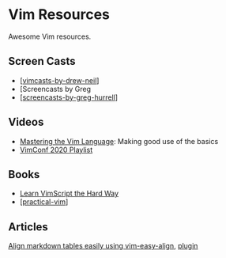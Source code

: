 Vim Resources
===

Awesome Vim resources.

Screen Casts
---

- [[vimcasts-by-drew-neil]]
- [Screencasts by Greg
- [[screencasts-by-greg-hurrell]]

Videos
---

- [Mastering the Vim Language](https://www.youtube.com/watch?v=wlR5gYd6um0): Making good use of the basics
- [VimConf 2020 Playlist](https://www.youtube.com/watch?v=bq0AksG6-S4)

Books
---

- [Learn VimScript the Hard Way](https://learnvimscriptthehardway.stevelosh.com/)
- [[practical-vim]]

Articles
---

[Align markdown tables easily using vim-easy-align](https://thoughtbot.com/blog/align-github-flavored-markdown-tables-in-vim), [plugin](https://github.com/junegunn/vim-easy-align)

[//begin]: # "Autogenerated link references for markdown compatibility"
[vimcasts-by-drew-neil]: vimcasts-by-drew-neil.md "VimCasts by Drew Neil"
[screencasts-by-greg-hurrell]: screencasts-by-greg-hurrell.md "Screencasts by Greg Hurrell"
[practical-vim]: practical-vim.md "Practical Vim"
[//end]: # "Autogenerated link references"